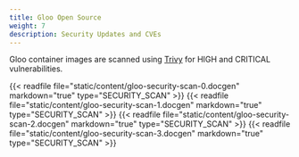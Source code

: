 ```yaml
---
title: Gloo Open Source
weight: 7
description: Security Updates and CVEs
---
```


Gloo container images are scanned using [Trivy](https://github.com/aquasecurity/trivy) for HIGH and CRITICAL vulnerabilities.

{{< readfile file="static/content/gloo-security-scan-0.docgen" markdown="true" type="SECURITY_SCAN" >}}
{{< readfile file="static/content/gloo-security-scan-1.docgen" markdown="true" type="SECURITY_SCAN" >}}
{{< readfile file="static/content/gloo-security-scan-2.docgen" markdown="true" type="SECURITY_SCAN" >}}
{{< readfile file="static/content/gloo-security-scan-3.docgen" markdown="true" type="SECURITY_SCAN" >}}
